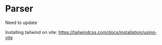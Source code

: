 # Parser

Need to update

Installing tailwind on vite: https://tailwindcss.com/docs/installation/using-vite
